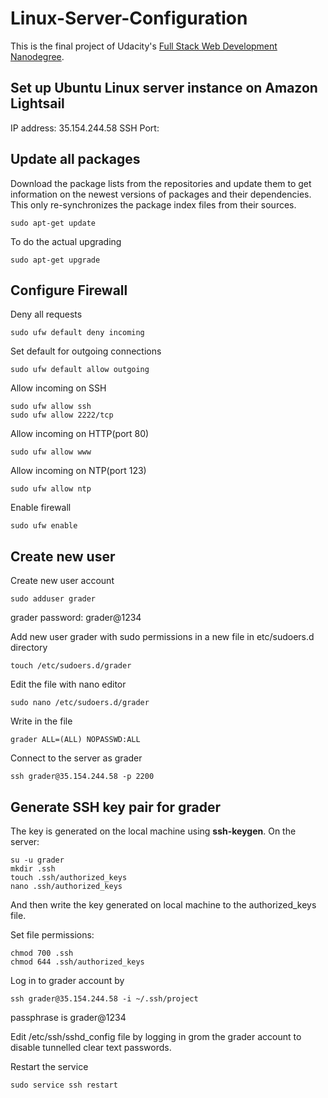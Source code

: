 # Linux-Server-Configuration

This is the final project of Udacity's [Full Stack Web Development Nanodegree]().

## Set up Ubuntu Linux server instance on Amazon Lightsail
IP address: 35.154.244.58
SSH Port:

## Update all packages

Download the package lists from the repositories and update them to get information on the newest versions of packages and their dependencies. This only re-synchronizes the package index files from their sources.
```
sudo apt-get update
```

To do the actual upgrading
```
sudo apt-get upgrade
```

## Configure Firewall
Deny all requests
```
sudo ufw default deny incoming
```

Set default for outgoing connections
```
sudo ufw default allow outgoing
```

Allow incoming on SSH
```
sudo ufw allow ssh
sudo ufw allow 2222/tcp
```

Allow incoming on HTTP(port 80)
```
sudo ufw allow www
```

Allow incoming on NTP(port 123)
```
sudo ufw allow ntp
```

Enable firewall
```
sudo ufw enable
```

## Create new user

Create new user account
```
sudo adduser grader
```

grader password: grader@1234

Add new user grader with sudo permissions in a new file in etc/sudoers.d directory
```
touch /etc/sudoers.d/grader
```
Edit the file with nano editor
```
sudo nano /etc/sudoers.d/grader
```
Write in the file
```
grader ALL=(ALL) NOPASSWD:ALL

```

Connect to the server as grader
```
ssh grader@35.154.244.58 -p 2200
```

## Generate SSH key pair for grader
The key is generated on the local machine using **ssh-keygen**.
On the server:
```
su -u grader
mkdir .ssh
touch .ssh/authorized_keys
nano .ssh/authorized_keys
```
And then write the key generated on local machine to the authorized_keys file.

Set file permissions:
```
chmod 700 .ssh
chmod 644 .ssh/authorized_keys
```
Log in to grader account by
```
ssh grader@35.154.244.58 -i ~/.ssh/project
```
passphrase is grader@1234

Edit /etc/ssh/sshd_config file by logging in grom the grader account to disable tunnelled clear text passwords.

Restart the service
```
sudo service ssh restart
```

